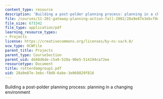 ```yaml
---
content_type: resource
description: 'Building a post-polder planning process: planning in a changing environment'
file: /courses/11-201-gateway-planning-action-fall-2002/28a9e87e3ebcf8d86abe3e068029f816_rotterdamgroup1.pdf
file_size: 673342
file_type: application/pdf
learning_resource_types:
- Projects
license: https://creativecommons.org/licenses/by-nc-sa/4.0/
ocw_type: OCWFile
parent_title: Projects
parent_type: CourseSection
parent_uid: dd48d6de-c5a9-528a-90e5-514194ca72ee
resourcetype: Document
title: rotterdamgroup1.pdf
uid: 28a9e87e-3ebc-f8d8-6abe-3e068029f816
---
```

Building a post-polder planning process: planning in a changing environment